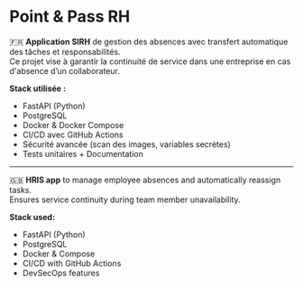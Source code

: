 # Point & Pass RH

🇫🇷 **Application SIRH** de gestion des absences avec transfert automatique des tâches et responsabilités.  
Ce projet vise à garantir la continuité de service dans une entreprise en cas d'absence d’un collaborateur.

**Stack utilisée :**  
- FastAPI (Python)
- PostgreSQL
- Docker & Docker Compose
- CI/CD avec GitHub Actions
- Sécurité avancée (scan des images, variables secrètes)
- Tests unitaires + Documentation

---

🇬🇧 **HRIS app** to manage employee absences and automatically reassign tasks.  
Ensures service continuity during team member unavailability.

**Stack used:**  
- FastAPI (Python)
- PostgreSQL
- Docker & Compose
- CI/CD with GitHub Actions
- DevSecOps features
